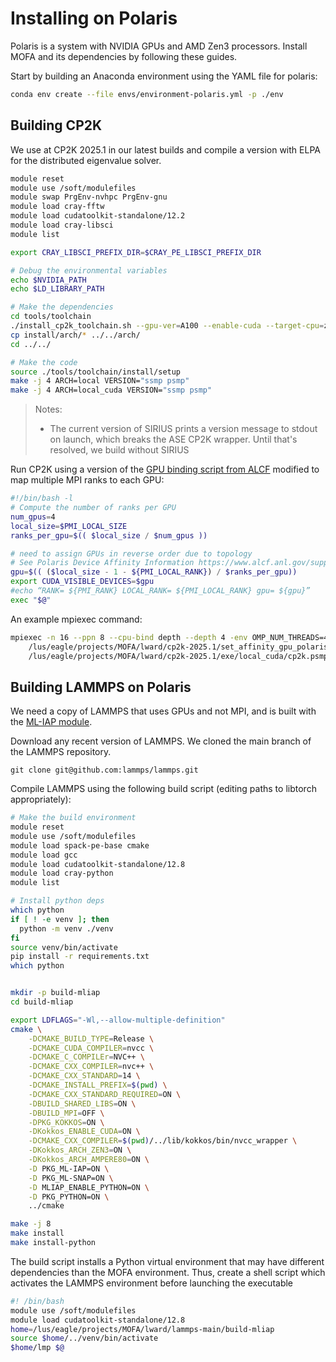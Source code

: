 # Installing on Polaris

Polaris is a system with NVIDIA GPUs and AMD Zen3 processors. 
Install MOFA and its dependencies by following these guides.

Start by building an Anaconda environment using the YAML file for polaris:

```bash
conda env create --file envs/environment-polaris.yml -p ./env
```

## Building CP2K

We use at CP2K 2025.1 in our latest builds and compile a version with ELPA for the distributed eigenvalue solver.

```bash
module reset
module use /soft/modulefiles 
module swap PrgEnv-nvhpc PrgEnv-gnu
module load cray-fftw
module load cudatoolkit-standalone/12.2
module load cray-libsci
module list

export CRAY_LIBSCI_PREFIX_DIR=$CRAY_PE_LIBSCI_PREFIX_DIR

# Debug the environmental variables
echo $NVIDIA_PATH
echo $LD_LIBRARY_PATH

# Make the dependencies
cd tools/toolchain
./install_cp2k_toolchain.sh --gpu-ver=A100 --enable-cuda --target-cpu=znver3 --mpi-mode=mpich --with-elpa=install --with-sirius=no -j 8 | tee install.log
cp install/arch/* ../../arch/
cd ../../

# Make the code
source ./tools/toolchain/install/setup
make -j 4 ARCH=local VERSION="ssmp psmp"
make -j 4 ARCH=local_cuda VERSION="ssmp psmp"
```

> Notes:
>  - The current version of SIRIUS prints a version message to stdout on launch, which breaks the ASE CP2K wrapper. Until that's resolved, we build without SIRIUS

Run CP2K using a version of the [GPU binding script from ALCF](https://docs.alcf.anl.gov/polaris/running-jobs/#binding-mpi-ranks-to-gpus)
modified to map multiple MPI ranks to each GPU:

```bash
#!/bin/bash -l
# Compute the number of ranks per GPU
num_gpus=4
local_size=$PMI_LOCAL_SIZE
ranks_per_gpu=$(( $local_size / $num_gpus ))

# need to assign GPUs in reverse order due to topology
# See Polaris Device Affinity Information https://www.alcf.anl.gov/support/user-guides/polaris/hardware-overview/machine-overview/index.html
gpu=$(( ($local_size - 1 - ${PMI_LOCAL_RANK}) / $ranks_per_gpu))
export CUDA_VISIBLE_DEVICES=$gpu
#echo “RANK= ${PMI_RANK} LOCAL_RANK= ${PMI_LOCAL_RANK} gpu= ${gpu}”
exec "$@"

```

An example mpiexec command:

```bash
mpiexec -n 16 --ppn 8 --cpu-bind depth --depth 4 -env OMP_NUM_THREADS=4 \
    /lus/eagle/projects/MOFA/lward/cp2k-2025.1/set_affinity_gpu_polaris.sh \
    /lus/eagle/projects/MOFA/lward/cp2k-2025.1/exe/local_cuda/cp2k.psmp
```

## Building LAMMPS on Polaris

We need a copy of LAMMPS that uses GPUs and not MPI,
and is built with the [ML-IAP module](https://mace-docs.readthedocs.io/en/latest/guide/lammps_mliap.html).

Download any recent version of LAMMPS. We cloned the main branch of the LAMMPS repository.

```
git clone git@github.com:lammps/lammps.git
```

Compile LAMMPS using the following build script (editing paths to libtorch appropriately):

```bash
# Make the build environment
module reset
module use /soft/modulefiles
module load spack-pe-base cmake
module load gcc
module load cudatoolkit-standalone/12.8
module load cray-python
module list

# Install python deps
which python
if [ ! -e venv ]; then
  python -m venv ./venv
fi
source venv/bin/activate
pip install -r requirements.txt
which python


mkdir -p build-mliap
cd build-mliap

export LDFLAGS="-Wl,--allow-multiple-definition"
cmake \
    -DCMAKE_BUILD_TYPE=Release \
    -DCMAKE_CUDA_COMPILER=nvcc \
    -DCMAKE_C_COMPILEr=NVC++ \
    -DCMAKE_CXX_COMPILER=nvc++ \
    -DCMAKE_CXX_STANDARD=14 \
    -DCMAKE_INSTALL_PREFIX=$(pwd) \
    -DCMAKE_CXX_STANDARD_REQUIRED=ON \
    -DBUILD_SHARED_LIBS=ON \
    -DBUILD_MPI=OFF \
    -DPKG_KOKKOS=ON \
    -DKokkos_ENABLE_CUDA=ON \
    -DCMAKE_CXX_COMPILER=$(pwd)/../lib/kokkos/bin/nvcc_wrapper \
    -DKokkos_ARCH_ZEN3=ON \
    -DKokkos_ARCH_AMPERE80=ON \
    -D PKG_ML-IAP=ON \
    -D PKG_ML-SNAP=ON \
    -D MLIAP_ENABLE_PYTHON=ON \
    -D PKG_PYTHON=ON \
    ../cmake

make -j 8
make install
make install-python
```

The build script installs a Python virtual environment that may have different dependencies than the MOFA environment.
Thus, create a shell script which activates the LAMMPS environment before launching the executable

```bash
#! /bin/bash
module use /soft/modulefiles
module load cudatoolkit-standalone/12.8
home=/lus/eagle/projects/MOFA/lward/lammps-main/build-mliap
source $home/../venv/bin/activate
$home/lmp $@
```

